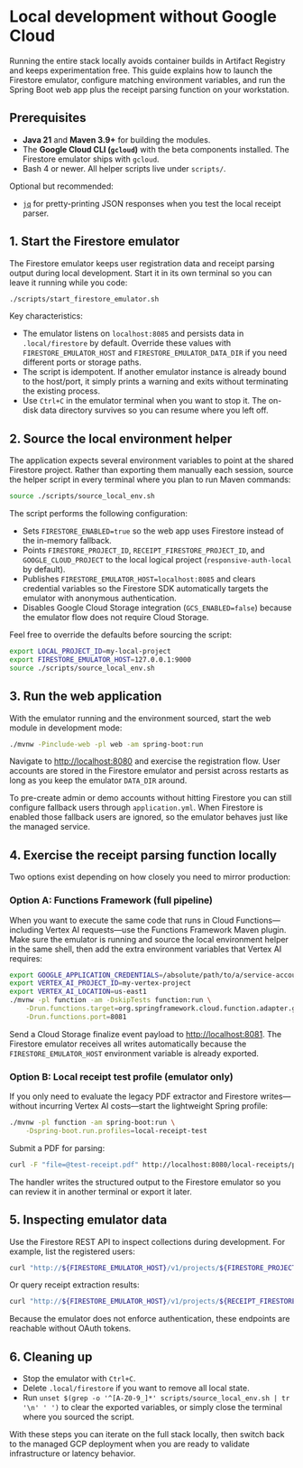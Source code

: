 # Local development without Google Cloud

Running the entire stack locally avoids container builds in Artifact Registry and keeps
experimentation free. This guide explains how to launch the Firestore emulator, configure
matching environment variables, and run the Spring Boot web app plus the receipt parsing
function on your workstation.

## Prerequisites

- **Java 21** and **Maven 3.9+** for building the modules.
- The **Google Cloud CLI (`gcloud`)** with the beta components installed. The Firestore
  emulator ships with `gcloud`.
- Bash 4 or newer. All helper scripts live under `scripts/`.

Optional but recommended:

- [`jq`](https://stedolan.github.io/jq/) for pretty-printing JSON responses when you test
  the local receipt parser.

## 1. Start the Firestore emulator

The Firestore emulator keeps user registration data and receipt parsing output during local
development. Start it in its own terminal so you can leave it running while you code:

```bash
./scripts/start_firestore_emulator.sh
```

Key characteristics:

- The emulator listens on `localhost:8085` and persists data in `.local/firestore` by default.
  Override these values with `FIRESTORE_EMULATOR_HOST` and `FIRESTORE_EMULATOR_DATA_DIR` if
  you need different ports or storage paths.
- The script is idempotent. If another emulator instance is already bound to the host/port,
  it simply prints a warning and exits without terminating the existing process.
- Use `Ctrl+C` in the emulator terminal when you want to stop it. The on-disk data directory
  survives so you can resume where you left off.

## 2. Source the local environment helper

The application expects several environment variables to point at the shared Firestore
project. Rather than exporting them manually each session, source the helper script in every
terminal where you plan to run Maven commands:

```bash
source ./scripts/source_local_env.sh
```

The script performs the following configuration:

- Sets `FIRESTORE_ENABLED=true` so the web app uses Firestore instead of the in-memory fallback.
- Points `FIRESTORE_PROJECT_ID`, `RECEIPT_FIRESTORE_PROJECT_ID`, and `GOOGLE_CLOUD_PROJECT`
  to the local logical project (`responsive-auth-local` by default).
- Publishes `FIRESTORE_EMULATOR_HOST=localhost:8085` and clears credential variables so the
  Firestore SDK automatically targets the emulator with anonymous authentication.
- Disables Google Cloud Storage integration (`GCS_ENABLED=false`) because the emulator flow
  does not require Cloud Storage.

Feel free to override the defaults before sourcing the script:

```bash
export LOCAL_PROJECT_ID=my-local-project
export FIRESTORE_EMULATOR_HOST=127.0.0.1:9000
source ./scripts/source_local_env.sh
```

## 3. Run the web application

With the emulator running and the environment sourced, start the web module in development
mode:

```bash
./mvnw -Pinclude-web -pl web -am spring-boot:run
```

Navigate to <http://localhost:8080> and exercise the registration flow. User accounts are
stored in the Firestore emulator and persist across restarts as long as you keep the emulator
`DATA_DIR` around.

To pre-create admin or demo accounts without hitting Firestore you can still configure
fallback users through `application.yml`. When Firestore is enabled those fallback users are
ignored, so the emulator behaves just like the managed service.

## 4. Exercise the receipt parsing function locally

Two options exist depending on how closely you need to mirror production:

### Option A: Functions Framework (full pipeline)

When you want to execute the same code that runs in Cloud Functions—including Vertex AI
requests—use the Functions Framework Maven plugin. Make sure the emulator is running and
source the local environment helper in the same shell, then add the extra environment
variables that Vertex AI requires:

```bash
export GOOGLE_APPLICATION_CREDENTIALS=/absolute/path/to/a/service-account.json
export VERTEX_AI_PROJECT_ID=my-vertex-project
export VERTEX_AI_LOCATION=us-east1
./mvnw -pl function -am -DskipTests function:run \
    -Drun.functions.target=org.springframework.cloud.function.adapter.gcp.GcfJarLauncher \
    -Drun.functions.port=8081
```

Send a Cloud Storage finalize event payload to <http://localhost:8081>. The Firestore
emulator receives all writes automatically because the `FIRESTORE_EMULATOR_HOST` environment
variable is already exported.

### Option B: Local receipt test profile (emulator only)

If you only need to evaluate the legacy PDF extractor and Firestore writes—without incurring
Vertex AI costs—start the lightweight Spring profile:

```bash
./mvnw -pl function -am spring-boot:run \
    -Dspring-boot.run.profiles=local-receipt-test
```

Submit a PDF for parsing:

```bash
curl -F "file=@test-receipt.pdf" http://localhost:8080/local-receipts/parse | jq
```

The handler writes the structured output to the Firestore emulator so you can review it in
another terminal or export it later.

## 5. Inspecting emulator data

Use the Firestore REST API to inspect collections during development. For example, list the
registered users:

```bash
curl "http://${FIRESTORE_EMULATOR_HOST}/v1/projects/${FIRESTORE_PROJECT_ID}/databases/(default)/documents/${FIRESTORE_USERS_COLLECTION}"
```

Or query receipt extraction results:

```bash
curl "http://${FIRESTORE_EMULATOR_HOST}/v1/projects/${RECEIPT_FIRESTORE_PROJECT_ID}/databases/(default)/documents/${RECEIPT_FIRESTORE_COLLECTION}"
```

Because the emulator does not enforce authentication, these endpoints are reachable without
OAuth tokens.

## 6. Cleaning up

- Stop the emulator with `Ctrl+C`.
- Delete `.local/firestore` if you want to remove all local state.
- Run `unset $(grep -o '^[A-Z0-9_]*' scripts/source_local_env.sh | tr '\n' ' ')` to clear the
  exported variables, or simply close the terminal where you sourced the script.

With these steps you can iterate on the full stack locally, then switch back to the managed
GCP deployment when you are ready to validate infrastructure or latency behavior.

